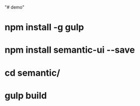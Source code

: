 "# demo"

# npm install -g gulp <br />
# npm install semantic-ui --save <br />
# cd semantic/ <br />
# gulp build <br />